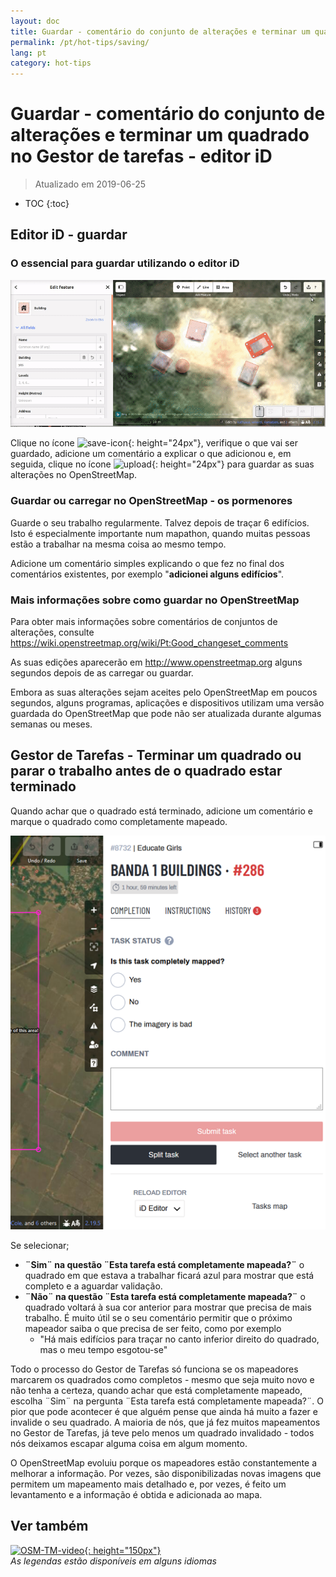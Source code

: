 ```yaml
---
layout: doc
title: Guardar - comentário do conjunto de alterações e terminar um quadrado no Gestor de tarefas - editor iD
permalink: /pt/hot-tips/saving/
lang: pt
category: hot-tips
---
```


Guardar - comentário do conjunto de alterações e terminar um quadrado no Gestor de tarefas - editor iD
============

> Atualizado em 2019-06-25

- TOC
{:toc}

Editor iD - guardar
------------------

### O essencial para guardar utilizando o editor iD ###

![saving OSM][]


Clique no ícone ![save-icon]{: height="24px"}, verifique o que vai ser guardado, adicione um comentário a explicar o que adicionou e, em seguida, clique no ícone ![upload]{: height="24px"} para guardar as suas alterações no OpenStreetMap.  

### Guardar ou carregar no OpenStreetMap - os pormenores ###

Guarde o seu trabalho regularmente. Talvez depois de traçar 6 edifícios. Isto é especialmente importante num mapathon, quando muitas pessoas estão a trabalhar na mesma coisa ao mesmo tempo.  

Adicione um comentário simples explicando o que fez no final dos comentários existentes, por exemplo "**adicionei alguns edifícios**".  

### Mais informações sobre como guardar no OpenStreetMap ###

Para obter mais informações sobre comentários de conjuntos de alterações, consulte <https://wiki.openstreetmap.org/wiki/Pt:Good_changeset_comments>  

As suas edições aparecerão em <http://www.openstreetmap.org> alguns segundos depois de as carregar ou guardar.  

Embora as suas alterações sejam aceites pelo OpenStreetMap em poucos segundos, alguns programas, aplicações e dispositivos utilizam uma versão guardada do OpenStreetMap que pode não ser atualizada durante algumas semanas ou meses.  

Gestor de Tarefas - Terminar um quadrado ou parar o trabalho antes de o quadrado estar terminado  
-------------------------------------------------------------------

Quando achar que o quadrado está terminado, adicione um comentário e marque o quadrado como completamente mapeado.

![Stop Mapping][]  

Se selecionar;

- **¨Sim¨ na questão ¨Esta tarefa está completamente mapeada?¨** o quadrado em que estava a trabalhar ficará azul para mostrar que está completo e a aguardar validação.  
- **¨Não¨ na questão ¨Esta tarefa está completamente mapeada?¨** o quadrado voltará à sua cor anterior para mostrar que precisa de mais trabalho. É muito útil se o seu comentário permitir que o próximo mapeador saiba o que precisa de ser feito, como por exemplo  
    - "Há mais edifícios para traçar no canto inferior direito do quadrado, mas o meu tempo esgotou-se"  

Todo o processo do Gestor de Tarefas só funciona se os mapeadores marcarem os quadrados como completos - mesmo que seja muito novo e não tenha a certeza, quando achar que está completamente mapeado, escolha ¨Sim¨ na pergunta ¨Esta tarefa está completamente mapeada?¨. O pior que pode acontecer é que alguém pense que ainda há muito a fazer e invalide o seu quadrado. A maioria de nós, que já fez muitos mapeamentos no Gestor de Tarefas, já teve pelo menos um quadrado invalidado - todos nós deixamos escapar alguma coisa em algum momento.  

O OpenStreetMap evoluiu porque os mapeadores estão constantemente a melhorar a informação. Por vezes, são disponibilizadas novas imagens que permitem um mapeamento mais detalhado e, por vezes, é feito um levantamento e a informação é obtida e adicionada ao mapa.   

Ver também  
---------

[![OSM-TM-video]{: height="150px"}](https://www.youtube.com/watch?v=_feTGQXLf_M&list=PLb9506_-6FMHZ3nwn9heri3xjQKrSq1hN&index=9 "Humanitarian OpenStreetMap Team - Vídeos tutoriais do gestor de tarefas")  
*As legendas estão disponíveis em alguns idiomas*  



[saving OSM]:/images/hot-tips/saving.gif
[keymon]:/images/hot-tips/keymon.png
[Stop Mapping]:/images/hot-tips/20190625-TM-stop-mapping-800px.png
[id issues icon]: /images/hot-tips/id-issues.png
[warn when mapping]: /images/hot-tips/20190625-warn-when-mapping.png
[id issues]: /images/hot-tips/20190625-id-issues.png
[id issues everywhere]: /images/hot-tips/20190625-id-issues-everywhere.png
[save-icon]: /images/beginner/save-icon.png "Save icon"
[upload]: /images/beginner/upload.png "Upload"
[arrow-up]: /images/arrow-up.png
[OSM-TM-video]: /images/hot-tips/OSM-TM-video.png "Humanitarian OpenStreetMap Team - Tasking Manager Tutorial Videos"